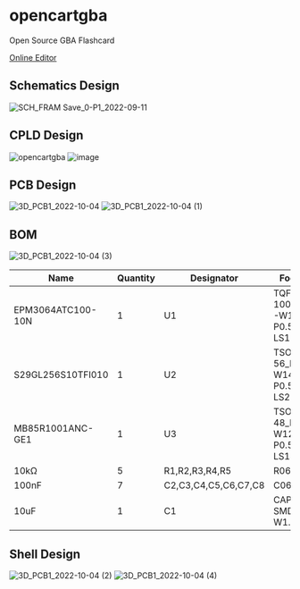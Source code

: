 # opencartgba
Open Source GBA Flashcard

[Online Editor](https://oshwhub.com/laqieer/opencartgba)

## Schematics Design

![SCH_FRAM Save_0-P1_2022-09-11](https://user-images.githubusercontent.com/8841957/189497835-9204c0b3-5248-4671-a091-f4bfaaa919e6.svg)

## CPLD Design

![opencartgba](https://user-images.githubusercontent.com/8841957/189177130-217fa861-5370-4174-81e3-7c134ec1b9cf.png)
![image](https://user-images.githubusercontent.com/8841957/189181138-3822c6ba-0c7e-4301-9e1a-afbbf37821b4.png)

## PCB Design

![3D_PCB1_2022-10-04](https://user-images.githubusercontent.com/8841957/193723411-c526f20d-26a8-4bb9-a3d5-3c777a23444e.png)
![3D_PCB1_2022-10-04 (1)](https://user-images.githubusercontent.com/8841957/193723451-cc0f7b6d-6854-41db-a2b5-ebb6008d2d47.png)

## BOM

![3D_PCB1_2022-10-04 (3)](https://user-images.githubusercontent.com/8841957/193723476-f24d4906-f5f5-4b96-8389-d59c03687020.png)

|Name             |Quantity|Designator          |Footprint                           |Pins|Datasheet                                                                                             |
|-----------------|--------|--------------------|------------------------------------|----|------------------------------------------------------------------------------------------------------|
|EPM3064ATC100-10N|1       |U1                  |TQFP-100_L14.0-W14.0-P0.50-LS16.0-BL|100 |[PDF](https://atta.szlcsc.com/upload/public/pdf/source/20140723/1457707156998.pdf)                           |
|S29GL256S10TFI010|1       |U2                  |TSOP-56_L18.4-W14.0-P0.50-LS20.0-TL |56  |[PDF](https://atta.szlcsc.com/upload/public/pdf/source/20201109/C914940_4A5E28132C9BE0EE19A790F58F84C86D.pdf)|
|MB85R1001ANC-GE1 |1       |U3                  |TSOP-48_L12.4-W12.2-P0.50-LS14.0-BL |48  |[PDF](https://atta.szlcsc.com/upload/public/pdf/source/20170821/C126736_1503303359319901614.pdf)             |
|10kΩ             |5       |R1,R2,R3,R4,R5      |R0603                               |2   |[PDF](https://atta.szlcsc.com/upload/public/pdf/source/20190415/C188363_433BF05B6FB8F7A0F5F35A3E4390C55A.pdf)|
|100nF            |7       |C2,C3,C4,C5,C6,C7,C8|C0603                               |2   |                                                                                                      |
|10uF             |1       |C1                  |CAP-SMD_L2.0-W1.3-FD                |2   |                                                                                                      |

## Shell Design

![3D_PCB1_2022-10-04 (2)](https://user-images.githubusercontent.com/8841957/193723508-47039d3c-47e7-4130-af14-59bce8a31253.png)
![3D_PCB1_2022-10-04 (4)](https://user-images.githubusercontent.com/8841957/193723525-3b705078-93fd-46d2-8486-2611589e1377.png)
